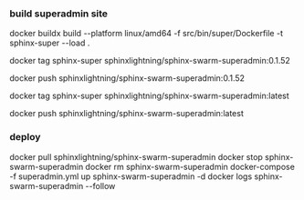 ### build superadmin site

docker buildx build --platform linux/amd64 -f src/bin/super/Dockerfile -t sphinx-super --load .

docker tag sphinx-super sphinxlightning/sphinx-swarm-superadmin:0.1.52

docker push sphinxlightning/sphinx-swarm-superadmin:0.1.52

docker tag sphinx-super sphinxlightning/sphinx-swarm-superadmin:latest

docker push sphinxlightning/sphinx-swarm-superadmin:latest

### deploy

docker pull sphinxlightning/sphinx-swarm-superadmin
docker stop sphinx-swarm-superadmin
docker rm sphinx-swarm-superadmin
docker-compose -f superadmin.yml up sphinx-swarm-superadmin -d
docker logs sphinx-swarm-superadmin --follow
